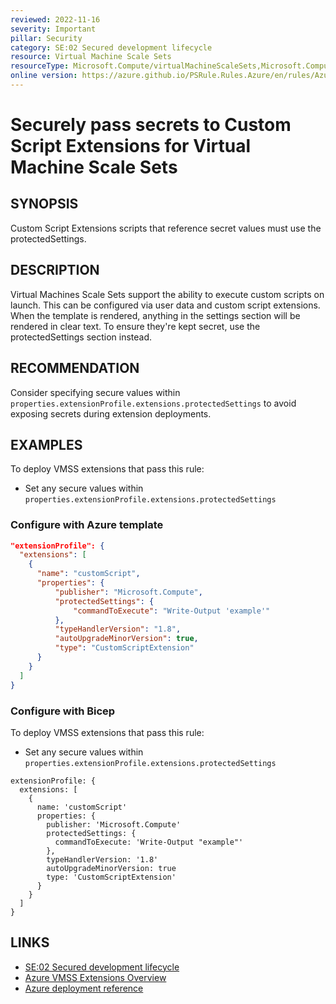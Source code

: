 ```yaml
---
reviewed: 2022-11-16
severity: Important
pillar: Security
category: SE:02 Secured development lifecycle
resource: Virtual Machine Scale Sets
resourceType: Microsoft.Compute/virtualMachineScaleSets,Microsoft.Compute/virtualMachineScaleSets/extensions
online version: https://azure.github.io/PSRule.Rules.Azure/en/rules/Azure.VMSS.ScriptExtensions/
---
```


# Securely pass secrets to Custom Script Extensions for Virtual Machine Scale Sets

## SYNOPSIS

Custom Script Extensions scripts that reference secret values must use the protectedSettings.

## DESCRIPTION

Virtual Machines Scale Sets support the ability to execute custom scripts
on launch. This can be configured via user data and custom script extensions.
When the template is rendered, anything in the settings section will
be rendered in clear text. To ensure they're kept secret, use the protectedSettings
section instead.

## RECOMMENDATION

Consider specifying secure values within  `properties.extensionProfile.extensions.protectedSettings` to avoid exposing
secrets during extension deployments.

## EXAMPLES

To deploy VMSS extensions that pass this rule:

- Set any secure values within `properties.extensionProfile.extensions.protectedSettings`

### Configure with Azure template

```json
"extensionProfile": {
  "extensions": [
    {
      "name": "customScript",
      "properties": {
          "publisher": "Microsoft.Compute",
          "protectedSettings": {
              "commandToExecute": "Write-Output 'example'"
          },
          "typeHandlerVersion": "1.8",
          "autoUpgradeMinorVersion": true,
          "type": "CustomScriptExtension"
      }
    }
  ]
}
```

### Configure with Bicep

To deploy VMSS extensions that pass this rule:

- Set any secure values within `properties.extensionProfile.extensions.protectedSettings`

```bicep
extensionProfile: {
  extensions: [
    {
      name: 'customScript'
      properties: {
        publisher: 'Microsoft.Compute'
        protectedSettings: {
          commandToExecute: 'Write-Output "example"'
        },
        typeHandlerVersion: '1.8'
        autoUpgradeMinorVersion: true
        type: 'CustomScriptExtension'
      }
    }
  ]
}
```

## LINKS

- [SE:02 Secured development lifecycle](https://learn.microsoft.com/azure/well-architected/security/secure-development-lifecycle)
- [Azure VMSS Extensions Overview](https://learn.microsoft.com/azure/virtual-machines/extensions/overview)
- [Azure deployment reference](https://learn.microsoft.com/azure/templates/microsoft.compute/virtualmachinescalesets/extensions)
